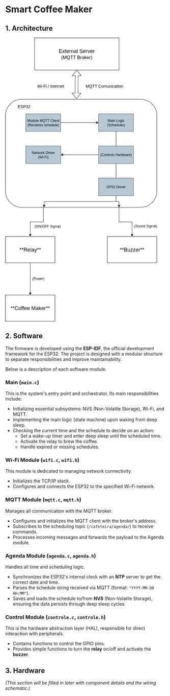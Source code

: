 # Smart Coffee Maker

## 1. Architecture
![Architecture Diagram](img/architecture.png)
## 2. Software

The firmware is developed using the **ESP-IDF**, the official development framework for the ESP32. The project is designed with a modular structure to separate responsibilities and improve maintainability.

Below is a description of each software module.

### Main (`main.c`)
This is the system's entry point and orchestrator. Its main responsibilities include:
* Initializing essential subsystems: NVS (Non-Volatile Storage), Wi-Fi, and MQTT.
* Implementing the main logic (state machine) upon waking from deep sleep.
* Checking the current time and the schedule to decide on an action:
    * Set a wake-up timer and enter deep sleep until the scheduled time.
    * Activate the relay to brew the coffee.
    * Handle expired or missing schedules.

### Wi-Fi Module (`wifi.c`, `wifi.h`)
This module is dedicated to managing network connectivity.
* Initializes the TCP/IP stack.
* Configures and connects the ESP32 to the specified Wi-Fi network.

### MQTT Module (`mqtt.c`, `mqtt.h`)
Manages all communication with the MQTT broker.
* Configures and initializes the MQTT client with the broker's address.
* Subscribes to the scheduling topic (`/cafeteira/agendar`) to receive commands.
* Processes incoming messages and forwards the payload to the Agenda module.

### Agenda Module (`agenda.c`, `agenda.h`)
Handles all time and scheduling logic.
* Synchronizes the ESP32's internal clock with an **NTP** server to get the correct date and time.
* Parses the schedule string received via MQTT (format: `"YYYY-MM-DD HH:MM"`).
* Saves and loads the schedule to/from **NVS** (Non-Volatile Storage), ensuring the data persists through deep sleep cycles.

### Control Module (`controle.c`, `controle.h`)
This is the hardware abstraction layer (HAL), responsible for direct interaction with peripherals.
* Contains functions to control the GPIO pins.
* Provides simple functions to turn the **relay** on/off and activate the **buzzer**.

## 3. Hardware

*(This section will be filled in later with component details and the wiring schematic.)*
